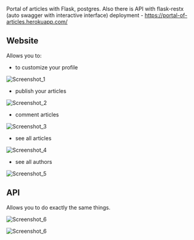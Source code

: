 Portal of articles with Flask, postgres. Also there is API with flask-restx (auto swagger with interactive interface)
deployment - https://portal-of-articles.herokuapp.com/


## Website

Allows you to:

* to customize your profile

![Screenshot_1](https://user-images.githubusercontent.com/67502319/140825091-7ad1ec6a-0624-4585-aebe-dfa2133e6581.jpg)

* publish your articles

![Screenshot_2](https://user-images.githubusercontent.com/67502319/140824873-cc92bbd4-fbb7-4e63-995f-099b855247f4.jpg)

* comment articles

![Screenshot_3](https://user-images.githubusercontent.com/67502319/140824908-2f2ec6a2-d5a0-428d-8468-f7fe5c3d9ea8.jpg)

* see all articles

![Screenshot_4](https://user-images.githubusercontent.com/67502319/140825330-a6656010-c6cc-47ce-93e7-84945a413576.jpg)

* see all authors

![Screenshot_5](https://user-images.githubusercontent.com/67502319/140825372-120d241e-a1b2-45ce-b5db-855cf961f3a8.jpg)

## API

Allows you to do exactly the same things.

![Screenshot_6](https://user-images.githubusercontent.com/67502319/140825836-457d1f03-8951-4235-9b99-df61505bcc48.png)

![Screenshot_6](https://user-images.githubusercontent.com/67502319/140826003-7e0e5557-7ccf-4094-8e06-0d470f62077b.jpg)
